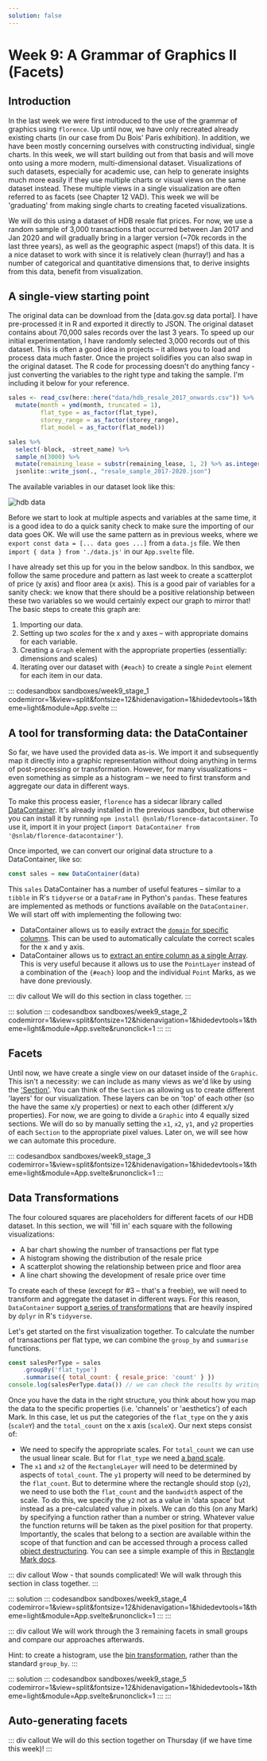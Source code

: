 ```yaml
---
solution: false
---
```

# Week 9: A Grammar of Graphics II (Facets)

## Introduction
In the last week we were first introduced to the use of the grammar of graphics using `florence`. Up until now, we have only recreated already existing charts (in our case from Du Bois' Paris exhibition). In addition, we have been mostly concerning ourselves with constructing individual, single charts. In this week, we will start building out from that basis and will move onto using a more modern, multi-dimensional dataset. Visualizations of such datasets, especially for academic use, can help to generate insights much more easily if they use multiple charts or visual views on the same dataset instead. These multiple views in a single visualization are often referred to as facets (see Chapter 12 VAD). This week we will be 'graduating' from making single charts to creating faceted visualizations.

We will do this using a dataset of HDB resale flat prices. For now, we use a random sample of 3,000 transactions that occurred between Jan 2017 and Jan 2020 and will gradually bring in a larger version (~70k records in the last three years), as well as the geographic aspect (maps!) of this data. It is a nice dataset to work with since it is relatively clean (hurray!) and has a number of categorical and quantitative dimensions that, to derive insights from this data, benefit from visualization.

## A single-view starting point
The original data can be download from the [data.gov.sg data portal]. I have pre-processed it in R and exported it directly to JSON. The original dataset contains about 70,000 sales records over the last 3 years. To speed up our initial experimentation, I have randomly selected 3,000 records out of this dataset. This is often a good idea in projects – it allows you to load and process data much faster. Once the project solidifies you can also swap in the original dataset. The R code for processing doesn't do anything fancy - just converting the variables to the right type and taking the sample. I'm including it below for your reference.

```r
sales <- read_csv(here::here("data/hdb_resale_2017_onwards.csv")) %>% 
  mutate(month = ymd(month, truncated = 1),
         flat_type = as_factor(flat_type),
         storey_range = as_factor(storey_range),
         flat_model = as_factor(flat_model))

sales %>% 
  select(-block, -street_name) %>% 
  sample_n(3000) %>% 
  mutate(remaining_lease = substr(remaining_lease, 1, 2) %>% as.integer()) %>% 
  jsonlite::write_json(., "resale_sample_2017-2020.json")
```

The available variables in our dataset look like this:

![hdb data](/images/_hdb_data.png)

Before we start to look at multiple aspects and variables at the same time, it is a good idea to do a quick sanity check to make sure the importing of our data goes OK. We will use the same pattern as in previous weeks, where we `export const data = [... data goes ...]` from a `data.js` file. We then `import { data } from './data.js'` in our `App.svelte` file.

I have already set this up for you in the below sandbox. In this sandbox, we follow the same procedure and pattern as last week to create a scatterplot of price (y axis) and floor area (x axis). This is a good pair of variables for a sanity check: we know that there should be a positive relationship between these two variables so we would certainly expect our graph to mirror that! The basic steps to create this graph are:

1. Importing our data.
2. Setting up two _scales_ for the x and y axes – with appropriate domains for each variable.
3. Creating a `Graph` element with the appropriate properties (essentially: dimensions and scales)
4. Iterating over our dataset with `{#each}` to create a single `Point` element for each item in our data.

::: codesandbox sandboxes/week9_stage_1 codemirror=1&view=split&fontsize=12&hidenavigation=1&hidedevtools=1&theme=light&module=App.svelte
:::

## A tool for transforming data: the DataContainer
So far, we have used the provided data as-is. We import it and subsequently map it directly into a graphic representation without doing anything in terms of post-processing or transformation. However, for many visualizations – even something as simple as a histogram – we need to first transform and aggregate our data in different ways.

To make this process easier, `florence` has a sidecar library called [DataContainer](https://github.com/spatialnetworkslab/florence-datacontainer). It's already installed in the previous sandbox, but otherwise you can install it by running `npm install @snlab/florence-datacontainer`. To use it, import it in your project (`import DataContainer from '@snlab/florence-datacontainer'`).

Once imported, we can convert our original data structure to a DataContainer, like so:

```js
const sales = new DataContainer(data)
```

This `sales` DataContainer has a number of useful features – similar to a `tibble` in R's `tidyverse` or a `DataFrame` in Python's `pandas`. These features are implemented as methods or functions available on the `DataContainer`. We will start off with implementing the following two:

- DataContainer allows us to easily extract the [`domain` for specific columns](https://github.com/spatialnetworkslab/florence-datacontainer#domains-and-types). This can be used to automatically calculate the correct scales for the x and y axis.
- DataContainer allows us to [extract an entire column as a single Array](https://github.com/spatialnetworkslab/florence-datacontainer#datacontainer_column). This is very useful because it allows us to use the `PointLayer` instead of a combination of the `{#each}` loop and the individual `Point` Marks, as we have done previously.

::: div callout
We will do this section in class together.
:::

::: solution
::: codesandbox sandboxes/week9_stage_2 codemirror=1&view=split&fontsize=12&hidenavigation=1&hidedevtools=1&theme=light&module=App.svelte&runonclick=1
:::
:::

## Facets
Until now, we have create a single view on our dataset inside of the `Graphic`. This isn't a necessity: we can include as many views as we'd like by using the ['Section'](https://florence-docs.netlify.com/docs/core/section). You can think of the `Section` as allowing us to create different 'layers' for our visualization. These layers can be on 'top' of each other (so the have the same x/y properties) or next to each other (different x/y properties). For now, we are going to divide a `Graphic` into 4 equally sized sections. We will do so by manually setting the `x1`, `x2`, `y1`, and `y2` properties of each `Section` to the appropriate pixel values. Later on, we will see how we can automate this procedure.

::: codesandbox sandboxes/week9_stage_3 codemirror=1&view=split&fontsize=12&hidenavigation=1&hidedevtools=1&theme=light&module=App.svelte&runonclick=1
:::

## Data Transformations
The four coloured squares are placeholders for different facets of our HDB dataset. In this section, we will 'fill in' each square with the following visualizations:

- A bar chart showing the number of transactions per flat type
- A histogram showing the distribution of the resale price
- A scatterplot showing the relationship between price and floor area
- A line chart showing the development of resale price over time

To create each of these (except for #3 – that's a freebie), we will need to transform and aggregate the dataset in different ways. For this reason, `DataContainer` support [a series of transformations](https://github.com/spatialnetworkslab/florence-datacontainer#transformations) that are heavily inspired by `dplyr` in R's `tidyverse`.

Let's get started on the first visualization together. To calculate the number of transactions per flat type, we can combine the `group_by` and `summarise` functions.

```js
const salesPerType = sales
    .groupBy('flat_type')
    .summarise({ total_count: { resale_price: 'count' } })
console.log(salesPerType.data()) // we can check the results by writing out the entire table to the console (`.data()` prints the table in a legible format)
```

Once you have the data in the right structure, you think about how you map the data to the specific properties (i.e. 'channels' or 'aesthetics') of each Mark. In this case, let us put the categories of the `flat_type` on the y axis (`scaleY`) and the `total_count` on the x axis (`scaleX`). Our next steps consist of:

- We need to specify the appropriate scales. For `total_count` we can use the usual linear scale. But for `flat_type` we need [a band scale](https://github.com/d3/d3-scale#band-scales).
- The `x1` and `x2` of the `RectangleLayer` will need to be determined by aspects of `total_count`. The `y1` property will need to be determined by the `flat_count`. But to determine where the rectangle should stop (`y2`), we need to use both the `flat_count` and the `bandwidth` aspect of the scale. To do this, we specify the `y2` not as a value in 'data space' but instead as a pre-calculated value in pixels. We can do this (on any Mark) by specifying a function rather than a number or string. Whatever value the function returns will be taken as the pixel position for that property. Importantly, the scales that belong to a section are available within the scope of that function and can be accessed through a process called [object destructuring](https://developer.mozilla.org/en-US/docs/Web/JavaScript/Reference/Operators/Destructuring_assignment#Object_destructuring). You can see a simple example of this in [Rectangle Mark docs](https://florence-docs.netlify.com/docs/marks/rectangle). 

::: div callout
Wow - that sounds complicated! We will walk through this section in class together.
:::

::: solution
::: codesandbox sandboxes/week9_stage_4 codemirror=1&view=split&fontsize=12&hidenavigation=1&hidedevtools=1&theme=light&module=App.svelte&runonclick=1
:::
:::

::: div callout
We will work through the 3 remaining facets in small groups and compare our approaches afterwards.

Hint: to create a histogram, use the [bin transformation](https://github.com/spatialnetworkslab/florence-datacontainer#datacontainer_bin), rather than the standard `group_by`.
:::

::: solution
::: codesandbox sandboxes/week9_stage_5 codemirror=1&view=split&fontsize=12&hidenavigation=1&hidedevtools=1&theme=light&module=App.svelte&runonclick=1
:::
:::

## Auto-generating facets
::: div callout
We will do this section together on Thursday (if we have time this week)!
:::